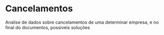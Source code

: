 # Cancelamentos
 Analise de dados sobre cancelamentos de uma determinar empresa, e no final do documentos, possiveis soluções
